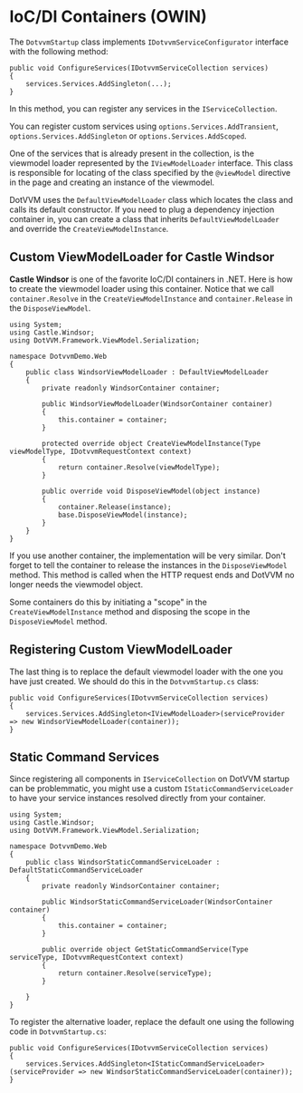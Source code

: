 # IoC/DI Containers (OWIN)

The `DotvvmStartup` class implements `IDotvvmServiceConfigurator` interface with the following method:

```CSHARP
public void ConfigureServices(IDotvvmServiceCollection services)
{
    services.Services.AddSingleton(...);
}
```

In this method, you can register any services in the `IServiceCollection`. 

You can register custom services using `options.Services.AddTransient`, `options.Services.AddSingleton` or `options.Services.AddScoped`. 

One of the services that is already present in the collection, is the viewmodel loader represented by the `IViewModelLoader` interface. This class is responsible for locating of the class specified by the `@viewModel` directive in the page and creating an instance of the viewmodel. 

DotVVM uses the `DefaultViewModelLoader` class which locates the class and calls its default constructor. If you need to plug a dependency injection container in, you can create a class that inherits `DefaultViewModelLoader` and override the `CreateViewModelInstance`.

## Custom ViewModelLoader for Castle Windsor

**Castle Windsor** is one of the favorite IoC/DI containers in .NET. Here is how to create the viewmodel loader using this container. Notice that we call `container.Resolve` in the `CreateViewModelInstance` and `container.Release` in the `DisposeViewModel`.

```CSHARP
using System;
using Castle.Windsor;
using DotVVM.Framework.ViewModel.Serialization;

namespace DotvvmDemo.Web
{
    public class WindsorViewModelLoader : DefaultViewModelLoader
    {
        private readonly WindsorContainer container;

        public WindsorViewModelLoader(WindsorContainer container)
        {
            this.container = container;
        }

        protected override object CreateViewModelInstance(Type viewModelType, IDotvvmRequestContext context)
        {
            return container.Resolve(viewModelType);
        }

        public override void DisposeViewModel(object instance)
        {
            container.Release(instance);
            base.DisposeViewModel(instance);
        }
    }
}
```

If you use another container, the implementation will be very similar. Don't forget to tell the container to release the instances in the `DisposeViewModel` method. This method is called when the HTTP request ends and DotVVM no longer needs the viewmodel object.

Some containers do this by initiating a "scope" in the `CreateViewModelInstance` method and disposing the scope in the `DisposeViewModel` method.

## Registering Custom ViewModelLoader

The last thing is to replace the default viewmodel loader with the one you have just created.
We should do this in the `DotvvmStartup.cs` class:

```CSHARP
public void ConfigureServices(IDotvvmServiceCollection services)
{
    services.Services.AddSingleton<IViewModelLoader>(serviceProvider => new WindsorViewModelLoader(container));
}
```

## Static Command Services

Since registering all components in `IServiceCollection` on DotVVM startup can be problemmatic, you might use a custom `IStaticCommandServiceLoader` to have your service instances resolved directly from your container.

```CSHARP
using System;
using Castle.Windsor;
using DotVVM.Framework.ViewModel.Serialization;

namespace DotvvmDemo.Web
{
    public class WindsorStaticCommandServiceLoader : DefaultStaticCommandServiceLoader
    {
        private readonly WindsorContainer container;

        public WindsorStaticCommandServiceLoader(WindsorContainer container)
        {
            this.container = container;
        }

        public override object GetStaticCommandService(Type serviceType, IDotvvmRequestContext context)
        {
            return container.Resolve(serviceType);
        }

    }
}
```

To register the alternative loader, replace the default one using the following code in `DotvvmStartup.cs`:

```CSHARP
public void ConfigureServices(IDotvvmServiceCollection services)
{
    services.Services.AddSingleton<IStaticCommandServiceLoader>(serviceProvider => new WindsorStaticCommandServiceLoader(container));
}
```
